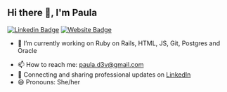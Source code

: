 ## Hi there 👋, I'm Paula

[![Linkedin Badge](https://img.shields.io/badge/-LinkedIn-0e76a8?style=flat-square&logo=Linkedin&logoColor=white)](https://linkedin.com/in/axel-miguez/?target=_blank)
[![Website Badge](https://img.shields.io/badge/Website-3b5998?style=flat-square&logo=google-chrome&logoColor=white)](https://axelzito.github.io/?target=_blank)
<!--
[![Instagram Badge](https://img.shields.io/badge/-Instagram-e4405f?style=flat-square&logo=Instagram&logoColor=white)](https://instagram.com/axel.miguez/)


**paularesende/paularesende** is a ✨ _special_ ✨ repository because its `README.md` (this file) appears on your GitHub profile.

Here are some ideas to get you started:
-->
- 🔭 I’m currently working on Ruby on Rails, HTML, JS, Git, Postgres and Oracle
<!--
- 🌱 I’m currently learning API REST, Unity testing
- 👯 I’m looking to collaborate on ...
- 🤔 I’m looking for help with ...
- 💬 Ask me about ...
- -->
- 📫 How to reach me: paula.d3v@gmail.com
- 💼 Connecting and sharing professional updates on <a href="https://www.linkedin.com/in/pauladev/">LinkedIn</a>
- 😄 Pronouns: She/her
<!--
- ⚡ Fun fact: ...


<center>
  <table>
    <tr>
        <td><img width="400px" align="left" src="https://github-readme-stats.vercel.app/api/top-langs/?username=axelzito&hide=html&layout=compact&theme=default" /></td>
        <td><img width="470px" align="left" src="https://github-readme-stats.vercel.app/api?username=axelzito&theme=default" /></td>
    </tr>   
  </table>
</center>

-->
